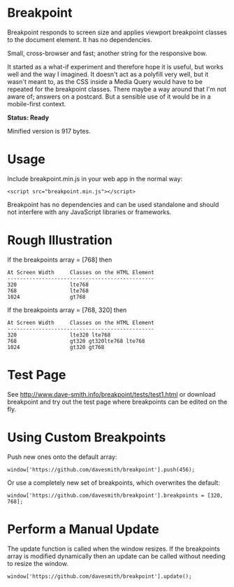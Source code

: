 # Breakpoint
Breakpoint responds to screen size and applies viewport breakpoint classes to the document element. It has no dependencies.

Small, cross-browser and fast; another string for the responsive bow.

It started as a what-if experiment and therefore hope it is useful, but works well and the way I imagined. It doesn't act as a polyfill very well, but it wasn't meant to, as the CSS inside a Media Query would have to be repeated for the breakpoint classes. There maybe a way around that I'm not aware of; answers on a postcard. But a sensible use of it would be in a mobile-first context.

__Status: Ready__

Minified version is 917 bytes.

# Usage

Include breakpoint.min.js in your web app in the normal way:

```
<script src="breakpoint.min.js"></script>
```

Breakpoint has no dependencies and can be used standalone and should not interfere with any JavaScript libraries or frameworks.

# Rough Illustration

If the breakpoints array = [768] then

```
At Screen Width     Classes on the HTML Element
-----------------------------------------------
320                 lte768
768                 lte768
1024                gt768
```

If the breakpoints array = [768, 320] then

```
At Screen Width     Classes on the HTML Element
-----------------------------------------------
320                 lte320 lte768
768                 gt320 gt320lte768 lte768
1024                gt320 gt768
```

# Test Page
See http://www.dave-smith.info/breakpoint/tests/test1.html or download breakpoint and try out the test page where breakpoints can be edited on the fly.

# Using Custom Breakpoints

Push new ones onto the default array:

```
window['https://github.com/davesmith/breakpoint'].push(456);
```

Or use a completely new set of breakpoints, which overwrites the default:

```
window['https://github.com/davesmith/breakpoint'].breakpoints = [320, 768];
```

# Perform a Manual Update
The update function is called when the window resizes. If the breakpoints array
is modified dynamically then an update can be called without needing to resize the window.

```
window['https://github.com/davesmith/breakpoint'].update();
```